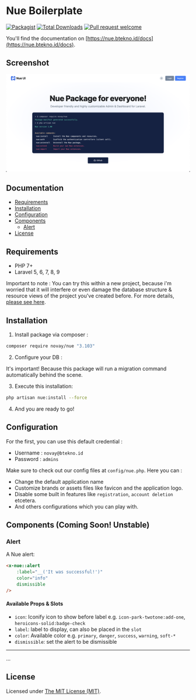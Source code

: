 # Nue Boilerplate

[![Packagist](https://img.shields.io/packagist/l/novay/nue.svg?maxAge=2592000)](https://packagist.org/packages/novay/nue)
[![Total Downloads](https://img.shields.io/packagist/dt/novay/nue.svg?style=flat-square)](https://packagist.org/packages/novay/nue)
[![Pull request welcome](https://img.shields.io/badge/pr-welcome-green.svg?style=flat-square)]()


You'll find the documentation on [https://nue.btekno.id/docs](https://nue.btekno.id/docs).

## Screenshot

![nue-package.png](https://raw.githubusercontent.com/novay/imagehost/master/nue-package.png)

## Documentation

- [Requirements](#requirements)
- [Installation](#installation)
- [Configuration](#configuration)
- [Components](#components)
    - [Alert](#alert)
- [License](#license)

## Requirements
- PHP 7+
- Laravel 5, 6, 7, 8, 9

Important to note :
You can try this within a new project, because i'm worried that it will interfere or even damage the database structure & resource views of the project you've created before. For more details, [please see here](https://nue.btekno.id/docs/nue/getting-started/installation).

## Installation 

1. Install package via composer : 

```bash
composer require novay/nue "3.103"
```

2. Configure your DB :

It's important! Because this package will run a migration command automatically behind the scene.

3. Execute this installation:


```bash
php artisan nue:install --force
```

4. And you are ready to go!

## Configuration

For the first, you can use this default credential :
- Username : `novay@btekno.id`
- Password : `admins`

Make sure to check out our config files at `config/nue.php`. Here you can :
- Change the default application name
- Customize brands or assets files like favicon and the application logo.
- Disable some built in features like `registration`, `account deletion` etcetera.
- And others configurations which you can play with.

## Components (Coming Soon! Unstable)

### Alert

A Nue alert:

```html
<x-nue::alert
    :label="__('It was successful!')"
    color="info"
    dismissible
/>
```

#### Available Props & Slots

- `icon`: Iconify icon to show before label e.g. `icon-park-twotone:add-one`, `heroicons-solid:badge-check`
- `label`: label to display, can also be placed in the `slot`
- `color`: Available color e.g. `primary`, `danger`, `success`, `warning`, `soft-*`
- `dismissible`: set the alert to be dismissible

---

...

License
------------
Licensed under [The MIT License (MIT)](LICENSE).
